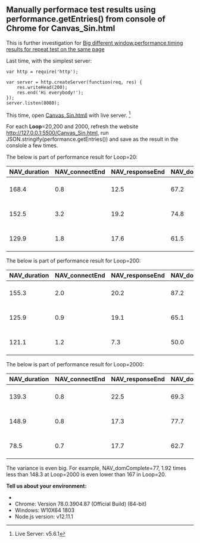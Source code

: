 ## Manually performace test results using performance.getEntries() from console of Chrome for Canvas_Sin.html
This is further investigation for [Big different window.performance.timing results for repeat test on the same page](https://github.com/GoogleChrome/puppeteer/issues/5110)

Last time, with the simplest server:
```
var http = require('http');

var server = http.createServer(function(req, res) {
    res.writeHead(200);
    res.end('Hi everybody!');
});
server.listen(8080);
```
This time, open [Canvas_Sin.htmll](https://github.com/rubyzhao/Sin-Wave-with-Basic-Canvas/blob/master/Canvas_Sin.html) with live server. [^1] 

For each **Loop**=20,200 and 2000, refresh the website http://127.0.0.1:5500/Canvas_Sin.html, run JSON.stringify(performance.getEntries()) and save as the result in the conslole a few times. 

The below is part of performance result for Loop=20:

NAV_duration | NAV_connectEnd | NAV_responseEnd | NAV_domContentLoadedEventEnd | NAV_domComplete | FP_startTime | LogFileTime
---|---|---|---|---|---|---
168.4 | 0.8 | 12.5 | 67.2 | 167.0 | 149.5 | 03-11-2019-03-38-01
152.5 | 3.2 | 19.2 | 74.8 | 151.8 | 78.0 | 03-11-2019-03-38-29
129.9 | 1.8 | 17.6 | 61.5 | 129.3 | 64.3 | 03-11-2019-03-38-44

The below is part of performance result for Loop=200:

NAV_duration | NAV_connectEnd | NAV_responseEnd | NAV_domContentLoadedEventEnd | NAV_domComplete | FP_startTime | LogFileTime
---|---|---|---|---|---|---
155.3 | 2.0 | 20.2 | 87.2 | 154.7 | 90.3 | 03-11-2019-03-31-12
125.9 | 0.9 | 19.1 | 65.1 | 125.3 | 69.1 | 03-11-2019-03-31-39
121.1 | 1.2 | 7.3 | 50.0 | 120.5 | 54.7 | 03-11-2019-03-32-02

The below is part of performance result for Loop=2000:

NAV_duration | NAV_connectEnd | NAV_responseEnd | NAV_domContentLoadedEventEnd | NAV_domComplete | FP_startTime | LogFileTime
---|---|---|---|---|---|---
139.3 | 0.8 | 22.5 | 69.3 | 138.5 | 72.7 | 03-11-2019-03-35-44
148.9 | 0.8 | 17.3 | 77.7 | 148.3 | 81.4 | 03-11-2019-03-36-10
78.5 | 0.7 | 17.7 | 62.7 | 77.0 | 64.8 | 03-11-2019-03-36-22

The variance is even big. For example, NAV_domComplete=77, 1.92 times less than 148.3 at Loop=2000 is even lower than 167 in Loop=20. 

**Tell us about your environment:**

- [^1]: Live Server: v5.6.1
- Chrome: Version 78.0.3904.87 (Official Build) (64-bit)
- Windows: W10X64 1803
- Node.js version: v12.11.1




